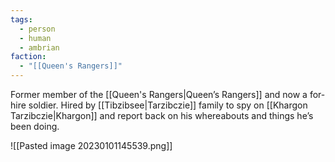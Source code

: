 ```yaml
---
tags:
  - person
  - human
  - ambrian
faction:
  - "[[Queen's Rangers]]"
---
```


Former member of the [[Queen's Rangers|Queen’s Rangers]] and now a for-hire soldier.
Hired by [[Tibzibsee|Tarzibczie]] family to spy on [[Khargon Tarzibczie|Khargon]] and report back on his whereabouts and things he’s been doing.

![[Pasted image 20230101145539.png]]